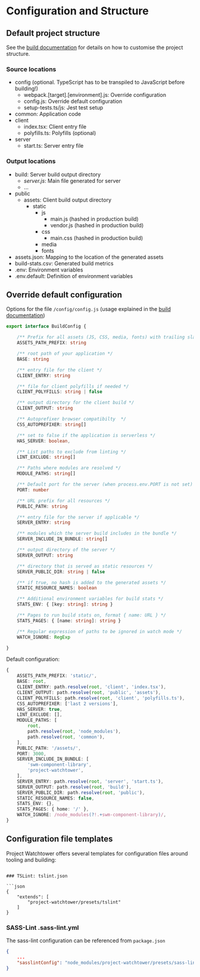 # Configuration and Structure

## Default project structure

See the [build documentation](./build.md) for details on how to customise the project structure.

### Source locations

* config (optional. TypeScript has to be transpiled to JavaScript before building!)
    * webpack.[target].[environment].js: Override configuration
    * config.js: Override default configuration
    * setup-tests.ts/js: Jest test setup
* common: Application code
* client
    * index.tsx: Client entry file
    * polyfills.ts: Polyfills (optional)
* server
    * start.ts: Server entry file

### Output locations

* build: Server build output directory
    * *server.js*: Main file generated for server
    * ...
* public
    * assets: Client build output directory
        * static
            * js
                * main.js (hashed in production build)
                * vendor.js (hashed in production build)
            * css
                * main.css (hashed in production build)
            * media
            * fonts
* assets.json: Mapping to the location of the generated assets
* build-stats.csv: Generated build metrics
* .env: Environment variables
* .env.default: Definition of environment variables

## Override default configuration

Options for the file  `/config/config.js` (usage explained in the [build documentation](./build.md))

```ts
export interface BuildConfig {

    /** Prefix for all assets (JS, CSS, media, fonts) with trailing slash */
    ASSETS_PATH_PREFIX: string

    /** root path of your application */
    BASE: string

    /** entry file for the client */
    CLIENT_ENTRY: string

    /** file for client polyfills if needed */
    CLIENT_POLYFILLS: string | false

    /** output directory for the client build */
    CLIENT_OUTPUT: string

    /** Autoprefixer browser compatibilty  */
    CSS_AUTOPREFIXER: string[]

    /** set to false if the application is serverless */
    HAS_SERVER: boolean,

    /** List paths to exclude from linting */
    LINT_EXCLUDE: string[]

    /** Paths where modules are resolved */
    MODULE_PATHS: string[]

    /** Default port for the server (when process.env.PORT is not set) */
    PORT: number

    /** URL prefix for all resources */
    PUBLIC_PATH: string

    /** entry file for the server if applicable */
    SERVER_ENTRY: string

    /** modules which the server build includes in the bundle */
    SERVER_INCLUDE_IN_BUNDLE: string[]

    /** output directory of the server */
    SERVER_OUTPUT: string

    /** directory that is served as static resources */
    SERVER_PUBLIC_DIR: string | false

    /** if true, no hash is added to the generated assets */
    STATIC_RESOURCE_NAMES: boolean

    /** Additional environment variables for build stats */
    STATS_ENV: { [key: string]: string }

    /** Pages to run build stats on, format { name: URL } */
    STATS_PAGES: { [name: string]: string }

    /** Regular expression of paths to be ignored in watch mode */
    WATCH_IGNORE: RegExp

}
```

Default configuration:

```ts
{
    ASSETS_PATH_PREFIX: 'static/',
    BASE: root,
    CLIENT_ENTRY: path.resolve(root, 'client', 'index.tsx'),
    CLIENT_OUTPUT: path.resolve(root, 'public', 'assets'),
    CLIENT_POLYFILLS: path.resolve(root, 'client', 'polyfills.ts'),
    CSS_AUTOPREFIXER: ['last 2 versions'],
    HAS_SERVER: true,
    LINT_EXCLUDE: [],
    MODULE_PATHS: [
        root,
        path.resolve(root, 'node_modules'),
        path.resolve(root, 'common'),
    ],
    PUBLIC_PATH: '/assets/',
    PORT: 3000,
    SERVER_INCLUDE_IN_BUNDLE: [
        'swm-component-library',
        'project-watchtower',
    ],
    SERVER_ENTRY: path.resolve(root, 'server', 'start.ts'),
    SERVER_OUTPUT: path.resolve(root, 'build'),
    SERVER_PUBLIC_DIR: path.resolve(root, 'public'),
    STATIC_RESOURCE_NAMES: false,
    STATS_ENV: {},
    STATS_PAGES: { home: '/' },
    WATCH_IGNORE: /node_modules(?!.+swm-component-library)/,
}
```

## Configuration file templates

Project Watchtower offers several templates for configuration files around tooling and building:

```

### TSLint: tslint.json

```json
{
    "extends": [
        "project-watchtower/presets/tslint"
    ]
}

```

### SASS-Lint .sass-lint.yml

The sass-lint configuration can be referenced from `package.json`

```json
{
    ...
    "sasslintConfig": "node_modules/project-watchtower/presets/sass-lint/.sass-lint.yml"
}
```
